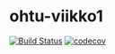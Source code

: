 # ohtu-viikko1
[![Build Status](https://travis-ci.org/obisi/ohtu-viikko1.svg?branch=master)](https://travis-ci.org/obisi/ohtu-viikko1)
[![codecov](https://codecov.io/gh/obisi/ohtu-viikko1/branch/master/graph/badge.svg)](https://codecov.io/gh/obisi/ohtu-viikko1)
